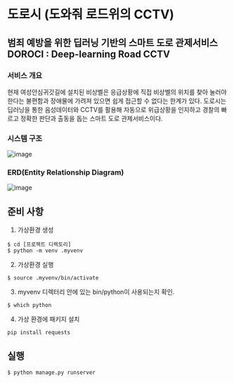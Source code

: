 # 도로시 (도와줘 로드위의 CCTV) 
## 범죄 예방을 위한 딥러닝 기반의 스마트 도로 관제서비스 DOROCI : Deep-learning Road CCTV

### 서비스 개요
현재 여성안심귀갓길에 설치된 비상벨은 응급상황에 직접 비상벨의 위치를 찾아 눌러야 한다는 불편함과 장애물에 가려져 있으면 쉽게 접근할 수 없다는 한계가 있다.
도로시는 딥러닝을 통한 음성데이터와 CCTV를 활용해 자동으로 위급상황을 인지하고 경찰의 빠르고 정확한 판단과 출동을 돕는 스마트 도로 관제서비스이다.

### 시스템 구조
![image](https://user-images.githubusercontent.com/44834680/103102385-084c7d00-465f-11eb-99ad-60d1bf606005.png)


### ERD(Entity Relationship Diagram)
![image](https://user-images.githubusercontent.com/44834680/103102253-8a887180-465e-11eb-94f4-dc012d1652c1.png)

## 준비 사항

1. 가상환경 생성
```
$ cd [프로젝트 디렉토리]
$ python -m venv .myvenv
```
2. 가상환경 실행
```
$ source .myvenv/bin/activate
```
3. myvenv 디렉터리 안에 있는 bin/python이 사용되는지 확인.
```
$ which python
```

4. 가상 환경에 패키지 설치
```
pip install requests
```

## 실행
```
$ python manage.py runserver
    
```

